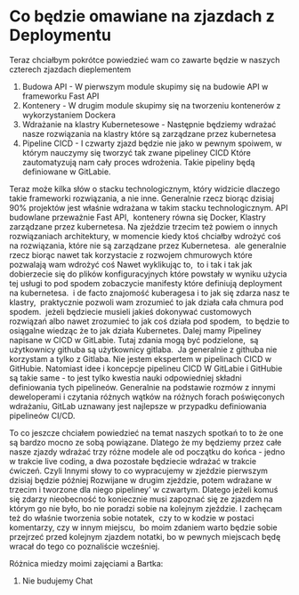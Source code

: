 # Co będzie omawiane na zjazdach z Deploymentu

Teraz chciałbym pokrótce powiedzieć wam co zawarte będzie w naszych czterech zjazdach dieplementem

1. Budowa API - W pierwszym module skupimy się na budowie API w frameworku Fast API
2. Kontenery - W drugim module skupimy się na tworzeniu kontenerów z wykorzystaniem Dockera
3. Wdrażanie na klastry Kubernetesowe - Następnie będziemy wdrażać nasze rozwiązania na klastry które są zarządzane przez kubernetesa
4. Pipeline CICD - I czwarty zjazd będzie nie jako w pewnym spoiwem, w którym nauczymy się tworzyć tak zwane pipeliney CICD Które zautomatyzują nam cały proces wdrożenia. Takie pipeliny będą definiowane w GitLabie.

Teraz może kilka słów o stacku technologicznym, który widzicie dlaczego takie frameworki rozwiązania, a nie inne. Generalnie rzecz biorąc dzisiaj 90% projektów jest właśnie wdrażana w takim stacku technologicznym. API budowlane przeważnie Fast API,  kontenery równa się Docker, Klastry zarządzane przez kubernetesa. Na zjeździe trzecim też powiem o innych rozwiązaniach architektury, w momencie kiedy ktoś chciałby wdrożyć coś na rozwiązania, które nie są zarządzane przez Kubernetesa.  ale generalnie rzecz biorąc nawet tak korzystacie z rozwojem chmurowych które pozwalają wam wdrożyć coś Nawet wyklikując to,  to i tak i tak jak dobierzecie się do plików konfiguracyjnych które powstały w wyniku użycia tej usługi to pod spodem zobaczycie manifesty które definiują deployment na kubernetesa.  i de facto znajomość kuberagesa i to jak się zdarza nasz te klastry,  praktycznie pozwoli wam zrozumieć to jak działa cała chmura pod spodem.  jeżeli będziecie musieli jakieś dokonywać customowych rozwiązań albo nawet zrozumieć to jak coś działa pod spodem,  to będzie to osiągalne wiedząc że to jak działa Kubernetes. Dalej mamy Pipeliney napisane w CICD w GitLabie. Tutaj zdania mogą być podzielone,  są użytkownicy githuba są użytkownicy gitlaba.  Ja generalnie z githuba nie korzystam a tylko z Gitlaba. Nie jestem ekspertem w pipelinach CICD w GitHubie. Natomiast idee i koncepcje pipelineu CICD W GitLabie i GitHubie są takie same - to jest tylko kwestia nauki odpowiedniej składni  definiowania tych pipelineów. Generalnie na podstawie rozmów z innymi deweloperami i czytania różnych wątków na różnych forach poświęconych wdrażaniu, GitLab uznawany jest najlepsze w przypadku definiowania pipelineów CI/CD. 

To co jeszcze chciałem powiedzieć na temat naszych spotkań to to że one są bardzo mocno ze sobą powiązane. Dlatego że my będziemy przez całe nasze zjazdy wdrażać trzy różne modele ale od początku do końca - jedno w trakcie live coding, a dwa pozostałe będziecie wdrażać w trakcie ćwiczeń. Czyli Innymi słowy to co wypracujemy w zjeździe pierwszym dzisiaj będzie później Rozwijane w drugim zjeździe, potem wdrażane w trzecim i tworzone dla niego pipeliney’ w czwartym. Dlatego jeżeli komuś się zdarzy nieobecność to koniecznie musi zapoznać się ze zjazdem na którym go nie było, bo nie poradzi sobie na kolejnym zjeździe. I zachęcam też do właśnie tworzenia sobie notatek,  czy to w kodzie w postaci komentarzy, czy w innym miejscu,  bo moim zdaniem warto będzie sobie przejrzeć przed kolejnym zjazdem notatki, bo w pewnych miejscach będę wracał do tego co poznaliście wcześniej.

Różnica miedzy moimi zajęciami a Bartka:
1. Nie budujemy Chat
